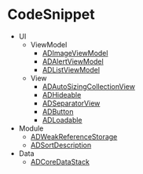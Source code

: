 # CodeSnippet

* UI
    * ViewModel
        * [ADImageViewModel](https://github.com/fabernovel/CodeSnippet_iOS/tree/master/Source/CodeSnippet/UI/ViewModel/ADImageViewModel/README.md)
        * [ADAlertViewModel](https://github.com/fabernovel/CodeSnippet_iOS/tree/master/Source/CodeSnippet/UI/ViewModel/ADAlertViewModel/README.md)
        * [ADListViewModel](https://github.com/fabernovel/CodeSnippet_iOS/tree/master/Source/CodeSnippet/UI/ViewModel/ADListViewModel/README.md)
    * View
        * [ADAutoSizingCollectionView](https://github.com/fabernovel/CodeSnippet_iOS/tree/master/Source/CodeSnippet/UI/View/ADAutoSizingCollectionView/README.md)
        * [ADHideable](https://github.com/fabernovel/CodeSnippet_iOS/tree/master/Source/CodeSnippet/UI/View/ADHideable/README.md)
        * [ADSeparatorView](https://github.com/fabernovel/CodeSnippet_iOS/tree/master/Source/CodeSnippet/UI/View/ADSeparatorView/README.md)
        * [ADButton](https://github.com/fabernovel/CodeSnippet_iOS/tree/master/Source/CodeSnippet/UI/View/ADButton/README.md)
        * [ADLoadable](https://github.com/fabernovel/CodeSnippet_iOS/tree/master/Source/CodeSnippet/UI/View/ADLoadable/README.md)
* Module
    * [ADWeakReferenceStorage](https://github.com/fabernovel/CodeSnippet_iOS/tree/master/Source/CodeSnippet/Module/ADWeakReferenceStorage/README.md)
    * [ADSortDescription](https://github.com/fabernovel/CodeSnippet_iOS/tree/master/Source/CodeSnippet/Module/ADSortDescription/README.md)
* Data
    * [ADCoreDataStack](https://github.com/fabernovel/CodeSnippet_iOS/tree/master/Source/CodeSnippet/Data/ADCoreDataStack/README.md)
